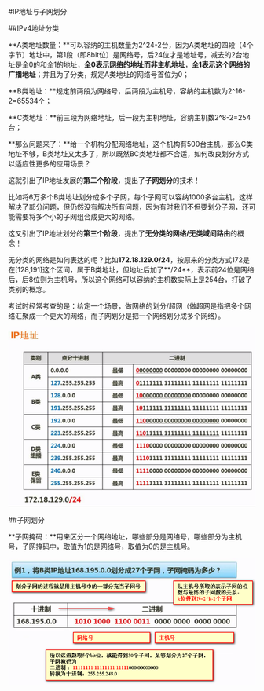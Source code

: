 #IP地址与子网划分

##IPv4地址分类

**A类地址数量：**可以容纳的主机数量为2^24-2台，因为A类地址的四段（4个字节）地址中，第1段（即8bit位）是网络号，后24位才是地址号，减去的2台地址是全0的和全1的地址，**全0表示网络的地址而非主机地址**，**全1表示这个网络的广播地址**；并且为了分类，规定A类地址的网络号首位为0；

**B类地址：**规定前两段为网络号，后两段为主机号，容纳的主机数为2^16-2=65534个；

**C类地址：**前三段为网络地址，后一段为主机地址，容纳主机数2^8-2=254台；

**那么问题来了：**给一个机构分配网络地址，这个机构有500台主机，那么C类地址不够，B类地址又太多了，所以既然BC类地址都不合适，如何改良划分方式以适应性更多的应用场景？

这就引出了IP地址发展的**第二个阶段**，提出了**子网划分**的技术！

比如将6万多个B类地址划分成多个子网，每个子网可以容纳1000多台主机，这样解决了部分问题，但仍然没有解决所有问题，因为有时我们不但要划分子网，还可能需要将多个小的子网组合成更大的网络。

这又引出了IP地址划分的**第三个阶段**，提出了**无分类的网络/无类域间路由**的概念！

无分类的网络是如何表达的呢？比如**172.18.129.0/24**，按原来的分类方式172是在[128,191]这个区间，属于B类地址，但地址后加了**/24**，表示前24位是网络后，后8位则为主机号，所以这个网络可以容纳的主机数实际上是254台，打破了类别的概念。

考试时经常考查的是：给定一个场景，做网络的划分/超网（做超网是指把多个网络汇聚成一个更大的网络，而子网划分是把一个网络划分成多个网络）。

![](/imgs/1.5.5-1IPv4地址的分类.png)

##子网划分

**子网掩码：**用来区分一个网络地址，哪些部分是网络号，哪些部分为主机号，子网掩码中，取值为1的是网络号，取值为0的是主机号。

![](/imgs/1.5.5-3子网划分例题1.png)



